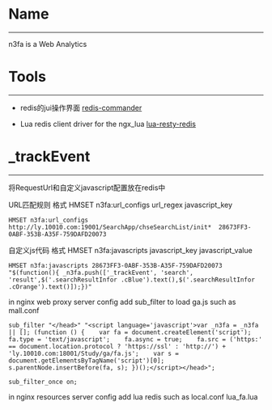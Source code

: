 # Name

---

n3fa is a Web Analytics


# Tools

---

* redis的jui操作界面 [redis-commander](https://github.com/nearinfinity/redis-commander)

* Lua redis client driver for the ngx_lua [lua-resty-redis](https://github.com/agentzh/lua-resty-redis)

# _trackEvent

---

将RequestUrl和自定义javascript配置放在redis中

URL匹配规则 格式 HMSET n3fa:url_configs url_regex javascript_key

	HMSET n3fa:url_configs http://ly.10010.com:19001/SearchApp/chseSearchList/init*  28673FF3-0ABF-353B-A35F-759DAFD20073

自定义js代码 格式 HMSET n3fa:javascripts javascript_key javascript_value

	HMSET n3fa:javascripts 28673FF3-0ABF-353B-A35F-759DAFD20073 "$(function(){ _n3fa.push(['_trackEvent', 'search', 'result',$('.searchResultInfor .cBlue').text(),$('.searchResultInfor .cOrange').text()]);})"
	
	
in nginx web proxy server config add sub_filter to load ga.js such as mall.conf

    sub_filter "</head>" "<script language='javascript'>var _n3fa = _n3fa || []; (function () {    var fa = document.createElement('script');    fa.type = 'text/javascript';    fa.async = true;    fa.src = ('https:' == document.location.protocol ? 'https://ssl' : 'http://') + 'ly.10010.com:18001/Study/ga/fa.js';    var s = document.getElementsByTagName('script')[0];    s.parentNode.insertBefore(fa, s); })();</script></head>";

    sub_filter_once on;
    

in nginx resources server config add lua redis such as local.conf lua_fa.lua

